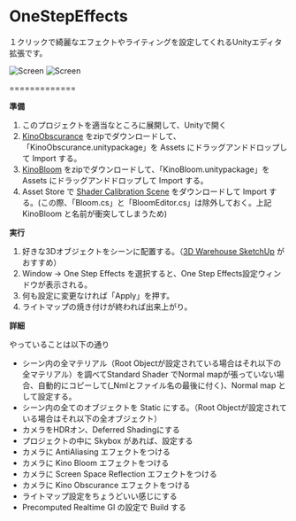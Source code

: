 OneStepEffects
=============

１クリックで綺麗なエフェクトやライティングを設定してくれるUnityエディタ拡張です。

![Screen][ImageBefore]
![Screen][ImageAfter]

=============

__準備__

1. このプロジェクトを適当なところに展開して、Unityで開く
1. [KinoObscurance](https://github.com/keijiro/KinoObscurance/) をzipでダウンロードして、「KinoObscurance.unitypackage」を Assets にドラッグアンドドロップして Import する。
1. [KinoBloom](https://github.com/keijiro/KinoBloom/) をzipでダウンロードして、「KinoBloom.unitypackage」を Assets にドラッグアンドドロップして Import する。
1. Asset Store で [Shader Calibration Scene](http://u3d.as/aiF) をダウンロードして Import する。(この際、「Bloom.cs」と「BloomEditor.cs」は除外しておく。上記 KinoBloom と名前が衝突してしまうため)


__実行__

1. 好きな3Dオブジェクトをシーンに配置する。（[3D Warehouse SketchUp](https://3dwarehouse.sketchup.com) がおすすめ）
1. Window -> One Step Effects を選択すると、One Step Effects設定ウィンドウが表示される。
1. 何も設定に変更なければ「Apply」を押す。
1. ライトマップの焼き付けが終われば出来上がり。

__詳細__

やっていることは以下の通り

- シーン内の全マテリアル（Root Objectが設定されている場合はそれ以下の全マテリアル）を調べてStandard Shader でNormal mapが張っていない場合、自動的にコピーして(_Nmlとファイル名の最後に付く)、Normal map として設定する。
- シーン内の全てのオブジェクトを Static にする。（Root Objectが設定されている場合はそれ以下の全オブジェクト）
- カメラをHDRオン、Deferred Shadingにする
- プロジェクトの中に Skybox があれば、設定する
- カメラに AntiAliasing エフェクトをつける
- カメラに Kino Bloom エフェクトをつける
- カメラに Screen Space Reflection エフェクトをつける
- カメラに Kino Obscurance エフェクトをつける
- ライトマップ設定をちょうどいい感じにする
- Precomputed Realtime GI の設定で Build する

[ImageBefore]: https://41.media.tumblr.com/af070243287e1c5555d95cd4973bef57/tumblr_o3mohxGqeO1rvzjtro1_1280.png
[ImageAfter]: https://40.media.tumblr.com/26e9047b90ca99eaa25ded2bdf1f78d5/tumblr_o3mohxGqeO1rvzjtro2_1280.png